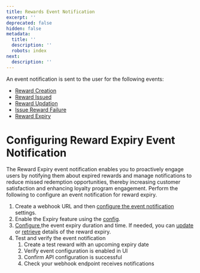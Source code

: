 ```yaml
---
title: Rewards Event Notification
excerpt: ''
deprecated: false
hidden: false
metadata:
  title: ''
  description: ''
  robots: index
next:
  description: ''
---
```

An event notification is sent to the user for the following events:

* [Reward Creation](https://docs.capillarytech.com/docs/event-schema-payload#reward-created-event-rewardcreated)
* [Reward Issued](https://docs.capillarytech.com/docs/event-schema-payload#reward-issued-event-rewardissued)
* [Reward Updation](https://docs.capillarytech.com/docs/event-schema-payload#reward-updated-event-rewardupdated)
* [Issue Reward Failure](https://docs.capillarytech.com/docs/event-schema-payload#issue-reward-failure-event-issuerewardfailure)
* [Reward Expiry](https://docs.capillarytech.com/docs/event-schema-payload#reward-expiry-reminder-rewardexpiryreminder)

# Configuring Reward Expiry Event Notification

The Reward Expiry event notification enables you to proactively engage users by notifying them about expired rewards and manage notifications to reduce missed redemption opportunities, thereby increasing customer satisfaction and enhancing loyalty program engagement. Perform the following to configure an event notification for reward expiry.

1. Create a webhook URL and then [configure the event notification](https://docs.capillarytech.com/docs/configure_event_notification) settings.
2. Enable the Expiry feature using the [config](https://docs.capillarytech.com/reference/org-level-config).
3. [Configure ](https://docs.capillarytech.com/reference/create-reward-expiry-reminder)the event expiry duration and time. If needed, you can [update](https://docs.capillarytech.com/reference/update-reward-expiry-reminder) or [retrieve](https://docs.capillarytech.com/reference/get-reward-expiry-reminder) details of the reward expiry.
4. Test and verify the event notification
   1. Create a test reward with an upcoming expiry date
   2. Verify event configuration is enabled in UI
   3. Confirm API configuration is successful
   4. Check your webhook endpoint receives notifications
